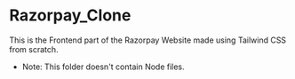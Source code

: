 # Razorpay_Clone
This is the Frontend part of the Razorpay Website made using Tailwind CSS from scratch.
* Note: This folder doesn't contain Node files. 
